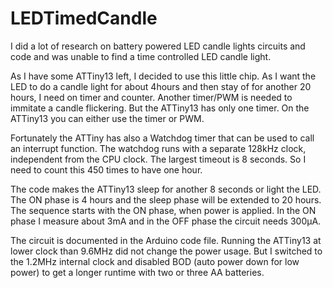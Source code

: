 # LEDTimedCandle

I did a lot of research on battery powered LED candle lights circuits and code and was unable to find a time controlled LED candle light.


As I have some ATTiny13 left, I decided to use this little chip. As I want the LED to do a candle light for about 4hours and then stay of for another 20 hours, I need on timer and counter. Another timer/PWM is needed to immitate a candle flickering. But the ATTiny13 has only one timer. On the ATTiny13 you can either use the timer or PWM.


Fortunately the ATTiny has also a Watchdog timer that can be used to call an interrupt function. The watchdog runs with a separate 128kHz clock, independent from the CPU clock. The largest timeout is 8 seconds. So I need to count this 450 times to have one hour.


The code makes the ATTiny13 sleep for another 8 seconds or light the LED. The ON phase is 4 hours and the sleep phase will be extended to 20 hours. The sequence starts with the ON phase, when power is applied. In the ON phase I measure about 3mA and in the OFF phase the circuit needs 300µA.


The circuit is documented in the Arduino code file. Running the ATTiny13 at lower clock than 9.6MHz did not change the power usage. But I switched to the 1.2MHz internal clock and disabled BOD (auto power down for low power) to get a longer runtime with two or three AA batteries.



